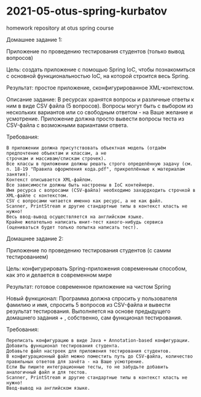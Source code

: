 # 2021-05-otus-spring-kurbatov
homework repository at otus spring course

Домашнее задание 1:

Приложение по проведению тестирования студентов (только вывод вопросов)

Цель:
создать приложение с помощью Spring IoC, чтобы познакомиться с основной функциональностью IoC, на которой строится весь Spring.

Результат:
простое приложение, сконфигурированное XML-контекстом.

Описание задание:
В ресурсах хранятся вопросы и различные ответы к ним в виде CSV файла (5 вопросов). Вопросы могут быть с выбором из 
нескольких вариантов или со свободным ответом - на Ваше желание и усмотрение. Приложение должна просто вывести вопросы 
теста из CSV-файла с возможными вариантами ответа.

Требования:

    В приложении должна присутствовать объектная модель (отдаём предпочтение объектам и классам, а не 
    строчкам и массивам/спискам строчек).
    Все классы в приложении должны решать строго определённую задачу (см. п. 18-19 "Правила оформления кода.pdf", прикреплённые к материалам занятия).
    Контекст описывается XML-файлом.
    Все зависимости должны быть настроены в IoC контейнере.
    Имя ресурса с вопросами (CSV-файла) необходимо захардкодить строчкой в XML-файле с контекстом.
    CSV с вопросами читается именно как ресурс, а не как файл.
    Scanner, PrintStream и другие стандартные типы в контекст класть не нужно!
    Весь ввод-вывод осуществляется на английском языке.
    Крайне желательно написать юнит-тест какого-нибудь сервиса (оцениваться будет только попытка написать тест).
    
Домашнее задание 2:

Приложение по проведению тестирования студентов (с самим тестированием)

Цель: конфигурировать Spring-приложения современным способом, как это и делается в современном мире

Результат: готовое современное приложение на чистом Spring

Новый функционал:
Программа должна спросить у пользователя фамилию и имя, спросить 5 вопросов из CSV-файла и вывести результат тестирования.
Выполняется на основе предыдущего домашнего задания + , собственно, сам функционал тестирования.

Требования:

    Переписать конфигурацию в виде Java + Annotation-based конфигурации.
    Добавить функционал тестирования студента.
    Добавьте файл настроек для приложения тестирования студентов.
    В конфигурационный файл можно поместить путь до CSV-файла, количество правильных ответов для зачёта - на Ваше усмотрение.
    Если Вы пишите интеграционные тесты, то не забудьте добавить аналогичный файл и для тестов.
    Scanner, PrintStream и другие стандартные типы в контекст класть не нужно!
    Ввод-вывод на английском языке.